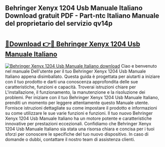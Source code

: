 ## Behringer Xenyx 1204 Usb Manuale Italiano Download gratuit PDF - Part-ntc Italiano Manuale del proprietario del servizio qv14p

# <h2><a href="http://dfbmqqq.blite.top/?on=Behringer+Xenyx+1204+Usb+Manuale+Italiano">🔗Download 👉🔴 Behringer Xenyx 1204 Usb Manuale Italiano</a></h2>

[![Behringer Xenyx 1204 Usb Manuale Italiano download](https://i.imgur.com/lujVjoI.png)](http://dfbmqqq.blite.top/?on=Behringer+Xenyx+1204+Usb+Manuale+Italiano)
Ciao e benvenuto nel manuale Dell'utente per il tuo Behringer Xenyx 1204 Usb Manuale Italiano appena disimballato. Questa guida è progettata per aiutarti a iniziare con il tuo prodotto e darti una conoscenza approfondita delle sue caratteristiche, funzioni e capacità. Troverai istruzioni chiare per L'installazione, il funzionamento, la manutenzione e la risoluzione dei problemi. Per iniziare con il tuo Behringer Xenyx 1204 Usb Manuale Italiano, prenditi un momento per leggere attentamente questo Manuale utente. Fornisce istruzioni dettagliate su come impostare il prodotto e informazioni su come utilizzare le sue varie funzioni e funzioni. Il tuo nuovo Behringer Xenyx 1204 Usb Manuale Italiano ha un motore potente e caratteristiche innovative per prestazioni eccezionali. Confidiamo che Behringer Xenyx 1204 Usb Manuale Italiano sia stata una risorsa chiara e concisa per i tuoi sforzi per conoscere le specifiche del tuo nuovo dispositivo. In caso di domande o dubbi, contattare il nostro team di assistenza clienti.
